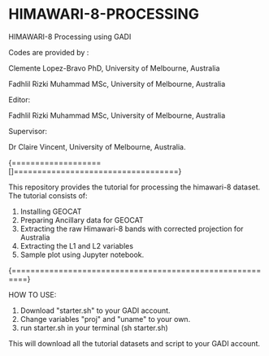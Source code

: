 # HIMAWARI-8-PROCESSING
HIMAWARI-8 Processing using GADI

Codes are provided by : 

Clemente Lopez-Bravo PhD, University of Melbourne, Australia

Fadhlil Rizki Muhammad MSc, University of Melbourne, Australia

Editor:

Fadhlil Rizki Muhammad MSc, University of Melbourne, Australia

Supervisor:

Dr Claire Vincent, University of Melbourne, Australia.

{===================[]===================================}

This repository provides the tutorial for processing the himawari-8 dataset. The tutorial consists of:
1. Installing GEOCAT
2. Preparing Ancillary data for GEOCAT
3. Extracting the raw Himawari-8 bands with corrected projection for Australia
4. Extracting the L1 and L2 variables
5. Sample plot using Jupyter notebook.

{=========================================================}

HOW TO USE:

1. Download "starter.sh" to your GADI account.
2. Change variables "proj" and "uname" to your own.
3. run starter.sh in your terminal (sh starter.sh)

This will download all the tutorial datasets and script to your GADI account.

